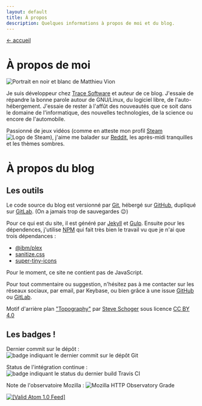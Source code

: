 ```yaml
---
layout: default
title: À propos
description: Quelques informations à propos de moi et du blog.
---
```

<a href="/">← accueil</a>

# À propos de moi

<img alt="Portrait en noir et blanc de Matthieu Vion" class="portrait" src="/assets/img/about/matthieu.jpg">

Je suis développeur chez [Trace Software][tsi] et auteur de ce blog. J'essaie de répandre la bonne parole autour de GNU/Linux, du logiciel libre, de l'auto-hébergement. J'essaie de rester à l'affût des nouveautés que ce soit dans le domaine de l'informatique, des nouvelles technologies, de la science ou encore de l'automobile.

Passionné de jeux vidéos (comme en atteste mon profil [Steam][steam] <img class="tiny-icon" alt="Logo de Steam" src="/assets/img/steam.svg">), j'aime me balader sur [Reddit][reddit], les après-midi tranquilles et les thèmes sombres.

# À propos du blog

## Les outils

Le code source du blog est versionné par [Git][git], hébergé sur [GitHub][repo-github], dupliqué sur [GitLab][repo-gitlab]. (On a jamais trop de sauvegardes 😉)

Pour ce qui est du site, il est généré par [Jekyll][jekyll] et [Gulp][gulp]. Ensuite pour les dépendences, j'utilise [NPM][npm] qui fait très bien le travail vu que je n'ai que trois dépendances :
- [@ibm/plex][plex-font]
- [sanitize.css][sanitize]
- [super-tiny-icons][STI]

Pour le moment, ce site ne contient pas de JavaScript.

Pour tout commentaire ou suggestion, n'hésitez pas à me contacter sur les réseaux sociaux, par email, par Keybase, ou bien grâce à une issue [GitHub][gh-issues] ou [GitLab][gl-issues].

Motif d'arrière plan ["Topography"](https://www.heropatterns.com/) par [Steve Schoger](https://twitter.com/steveschoger) sous licence [CC BY 4.0](https://creativecommons.org/licenses/by/4.0)

## Les badges !

Dernier commit sur le dépôt : ![badge indiquant le dernier commit sur le dépôt Git](https://img.shields.io/github/last-commit/MattMattV/blog.svg?logo=git&style=for-the-badge)

Status de l'intégration continue : ![badge indiquant le status du dernier build Travis CI](https://img.shields.io/travis/com/MattMattV/blog.svg?logo=travis&style=for-the-badge)

Note de l'observatoire Mozilla : ![Mozilla HTTP Observatory Grade](https://img.shields.io/mozilla-observatory/grade-score/blog.mvion.fr.svg?publish&style=for-the-badge)

<a href="https://validator.w3.org/feed/check.cgi?url=https%3A//blog.mvion.fr/feed.atom">
    <img src="/assets/img/valid-atom.png" alt="[Valid Atom 1.0 Feed]" title="Validate my Atom 1.0 feed">
</a>

[tsi]: https://www.trace-software.com/
[git]: https://git-scm.com/
[repo-github]: https://github.com/MattMattV/blog
[repo-gitlab]: https://gitlab.com/MattMattV/blog
[jekyll]: https://jekyllrb.com
[gulp]: https://gulpjs.com/
[npm]: https://www.npmjs.com/
[caddy]: https://caddyserver.com/
[goaccess]: https://goaccess.io/$
[plex-font]: https://github.com/IBM/plex
[sanitize]: https://github.com/csstools/sanitize.css
[STI]: https://github.com/edent/SuperTinyIcons
[gh-issues]: https://github.com/MattMattV/blog/issues/new
[gl-issues]: https://gitlab.com/MattMattV/blog/issues/new
[steam]: https://steamcommunity.com/id/TheMattMatt
[reddit]: https://reddit.com